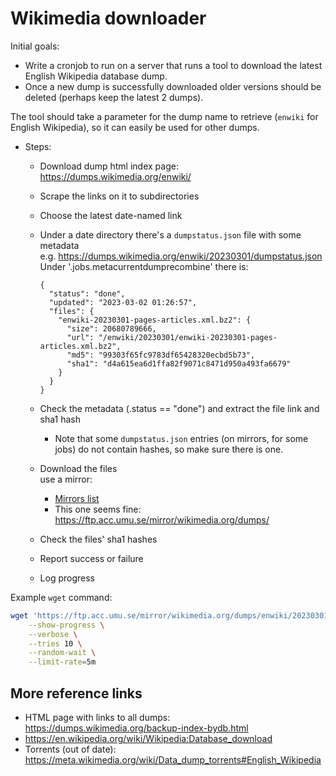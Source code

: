 # Wikimedia downloader

Initial goals:

* Write a cronjob to run on a server that runs a tool to download the
  latest English Wikipedia database dump.
* Once a new dump is successfully downloaded older versions should be
  deleted (perhaps keep the latest 2 dumps).

The tool should take a parameter for the dump name to retrieve
(`enwiki` for English Wikipedia), so it can easily be used for other dumps.

* Steps:
    * Download dump html index page: <https://dumps.wikimedia.org/enwiki/>
    * Scrape the links on it to subdirectories
    * Choose the latest date-named link
    * Under a date directory there's a `dumpstatus.json` file with some metadata  
      e.g. <https://dumps.wikimedia.org/enwiki/20230301/dumpstatus.json>  
      Under '.jobs.metacurrentdumprecombine' there is:

      ```
      {
        "status": "done",
        "updated": "2023-03-02 01:26:57",
        "files": {
          "enwiki-20230301-pages-articles.xml.bz2": {
            "size": 20680789666,
            "url": "/enwiki/20230301/enwiki-20230301-pages-articles.xml.bz2",
            "md5": "99303f65fc9783df65428320ecbd5b73",
            "sha1": "d4a615ea6d1ffa82f9071c8471d950a493fa6679"
          }
        }
      }
      ```

    * Check the metadata (.status == "done") and extract the file link and sha1 hash
        * Note that some `dumpstatus.json` entries (on mirrors, for
          some jobs) do not contain hashes, so make sure there is
          one.
    * Download the files  
      use a mirror:
        * [Mirrors list](https://meta.wikimedia.org/wiki/Mirroring_Wikimedia_project_XML_dumps#Current_mirrors)
        * This one seems fine: <https://ftp.acc.umu.se/mirror/wikimedia.org/dumps/>
    * Check the files' sha1 hashes
    * Report success or failure
    * Log progress

Example `wget` command:
```sh
wget 'https://ftp.acc.umu.se/mirror/wikimedia.org/dumps/enwiki/20230301/enwiki-20230301-pages-articles.xml.bz2' \
    --show-progress \
    --verbose \
    --tries 10 \
    --random-wait \
    --limit-rate=5m
```

## More reference links

* HTML page with links to all dumps: <https://dumps.wikimedia.org/backup-index-bydb.html>
* <https://en.wikipedia.org/wiki/Wikipedia:Database_download>
* Torrents (out of date): <https://meta.wikimedia.org/wiki/Data_dump_torrents#English_Wikipedia>
